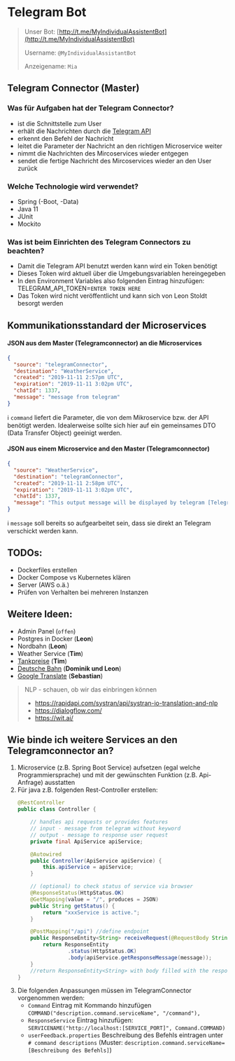# Telegram Bot

> Unser Bot: [http://t.me/MyIndividualAssistentBot](http://t.me/MyIndividualAssistentBot)
>
> Username: `@MyIndividualAssistantBot`
> 
> Anzeigename: `Mia`

## Telegram Connector (Master)

### Was für Aufgaben hat der Telegram Connector?
-	ist die Schnittstelle zum User
-	erhält die Nachrichten durch die [Telegram API]([https://core.telegram.org/bots](https://core.telegram.org/bots))
-	erkennt den Befehl der Nachricht
-	leitet die Parameter der Nachricht an den richtigen Microservice weiter
-	nimmt die Nachrichten des Mircoservices wieder entgegen
-	sendet die fertige Nachricht des Mircoservices wieder an den User zurück

### Welche Technologie wird verwendet?
-	Spring (-Boot, -Data)
-	Java 11
-	JUnit
-	Mockito

### Was ist beim Einrichten des Telegram Connectors zu beachten?
-	Damit die Telegram API benutzt werden kann wird ein Token benötigt
-	Dieses Token wird aktuell über die Umgebungsvariablen hereingegeben
-	In den Environment Variables also folgenden Eintrag hinzufügen: TELEGRAM_API_TOKEN=`ENTER TOKEN HERE`
-	Das Token wird nicht veröffentlicht und kann sich von Leon Stoldt besorgt werden

## Kommunikationsstandard der Microservices

#### JSON aus dem Master (Telegramconnector) an die Microservices
``` json
{  
  "source": "telegramConnector",  
  "destination": "WeatherService",  
  "created": "2019-11-11 2:57pm UTC", 
  "expiration": "2019-11-11 3:02pm UTC", 
  "chatId": 1337, 
  "message": "message from telegram"
}
```

:information_source: `command` liefert die Parameter, die von dem Mikroservice bzw. der API benötigt werden. Idealerweise sollte sich hier auf ein gemeinsames DTO (Data Transfer Object) geeinigt werden.

#### JSON aus einem Microservice and den Master (Telegramconnector)
``` json
{  
  "source": "WeatherService",  
  "destination": "telegramConnector", 
  "created": "2019-11-11 2:58pm UTC",
  "expiration": "2019-11-11 3:02pm UTC",
  "chatId": 1337, 
  "message": "This output message will be displayed by telegram [Telegram Markdown Support]"
}
```

:information_source: `message` soll bereits so aufgearbeitet sein, dass sie direkt an Telegram verschickt werden kann.


## TODOs:
-	Dockerfiles erstellen
-	Docker Compose vs Kubernetes klären
-	Server (AWS o.ä.)
-	Prüfen von Verhalten bei mehreren Instanzen

## Weitere Ideen:
-	Admin Panel (`offen`)
-	Postgres in Docker (**Leon**)
-	Nordbahn (**Leon**)
-	Weather Service (**Tim**)
-	[Tankpreise]([https://creativecommons.tankerkoenig.de/](https://creativecommons.tankerkoenig.de/)) (**Tim**)
-	[Deutsche Bahn]([https://developer.deutschebahn.com/store/](https://developer.deutschebahn.com/store/)) (**Dominik und Leon**)
-	[Google Translate]([https://cloud.google.com/translate/docs/](https://cloud.google.com/translate/docs/)) (**Sebastian**)

> NLP - schauen, ob wir das einbringen können
> -	https://rapidapi.com/systran/api/systran-io-translation-and-nlp
> -	https://dialogflow.com/
> -	https://wit.ai/	


## Wie binde ich weitere Services an den Telegramconnector an?
1.  Microservice (z.B. Spring Boot Service) aufsetzen (egal welche Programmiersprache) und mit der gewünschten Funktion (z.B. Api-Anfrage) ausstatten
2.  Für java z.B. folgenden Rest-Controller erstellen:
    ``` java
    @RestController
    public class Controller {
    
        // handles api requests or provides features
        // input - message from telegram without keyword
        // output - message to response user request
        private final ApiService apiService;
    
        @Autowired
        public Controller(ApiService apiService) {
            this.apiService = apiService;
        }
    
        // (optional) to check status of service via browser
        @ResponseStatus(HttpStatus.OK)
        @GetMapping(value = "/", produces = JSON)
        public String getStatus() {
            return "xxxService is active.";
        }
    
        @PostMapping("/api") //define endpoint
        public ResponseEntity<String> receiveRequest(@RequestBody String message) {
            return ResponseEntity
                    .status(HttpStatus.OK)
                    .body(apiService.getResponseMessage(message));
        }
        //return ResponseEntity<String> with body filled with the response-message
    }
    ```
3. Die folgenden Anpassungen müssen im TelegramConnector vorgenommen werden:
    -   `Command` Eintrag mit Kommando hinzufügen `COMMAND("description.command.serviceName", "/command"),`
    -   `ResponseService` Eintrag hinzufügen: `SERVICENAME("http://localhost:[SERVICE_PORT]", Command.COMMAND)`
    -   `userFeedback.properties` Beschreibung des Befehls eintragen unter `# command descriptions` (Muster: `description.command.serviceName=[Beschreibung des Befehls]`)